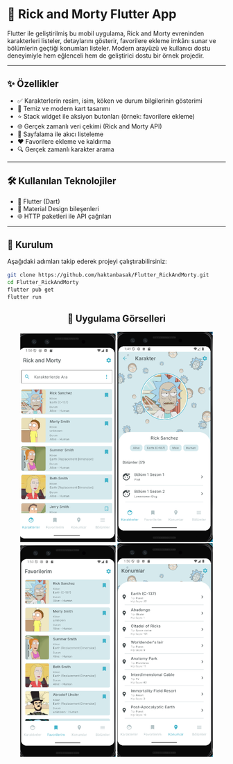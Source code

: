 # 🚀 Rick and Morty Flutter App

Flutter ile geliştirilmiş bu mobil uygulama, Rick and Morty evreninden karakterleri listeler, detaylarını gösterir, favorilere ekleme imkânı sunar ve bölümlerin geçtiği konumları listeler. Modern arayüzü ve kullanıcı dostu deneyimiyle hem eğlenceli hem de geliştirici dostu bir örnek projedir.

---

## ✨ Özellikler

- ✅ Karakterlerin resim, isim, köken ve durum bilgilerinin gösterimi  
- 🧱 Temiz ve modern kart tasarımı  
- ⭐️ Stack widget ile aksiyon butonları (örnek: favorilere ekleme)  
- 🌐 Gerçek zamanlı veri çekimi (Rick and Morty API)  
- 📄 Sayfalama ile akıcı listeleme  
- ❤️ Favorilere ekleme ve kaldırma  
- 🔍 Gerçek zamanlı karakter arama

---

## 🛠️ Kullanılan Teknolojiler

- 💙 Flutter (Dart)
- 🎨 Material Design bileşenleri
- 🌐 HTTP paketleri ile API çağrıları

---

## 🧩 Kurulum

Aşağıdaki adımları takip ederek projeyi çalıştırabilirsiniz:

```bash
git clone https://github.com/haktanbasak/Flutter_RickAndMorty.git
cd Flutter_RickAndMorty
flutter pub get
flutter run
```


<h2 align="center">📱 Uygulama Görselleri</h2>

<p align="center">
  <img src="uygulama_gorselleri/karakterler.png" width="220"/>
  <img src="uygulama_gorselleri/karakter_detay.png" width="220"/>
  <img src="uygulama_gorselleri/favoriler.png" width="220"/>
  <img src="uygulama_gorselleri/konumlar.png" width="220"/>
</p>



